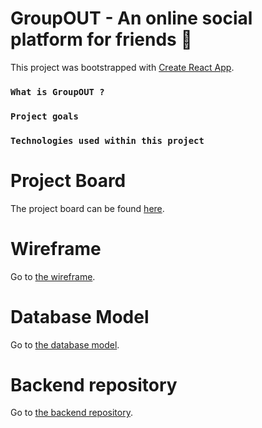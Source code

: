# GroupOUT - An online social platform for friends 👥

This project was bootstrapped with [Create React App](https://github.com/facebook/create-react-app). 

### `What is GroupOUT ?`
 
### `Project goals` 

### `Technologies used within this project` 


# Project Board  

The project board can be found <a href="https://github.com/users/alexiordachescu/projects/1">here</a>. 

# Wireframe  

Go to <a href="https://wireframepro.mockflow.com/view/Mf55174eb6e6b72f1b0acb66670f4b5b41596268820715">the wireframe</a>.

# Database Model   

Go to <a href="https://dbdiagram.io/d/5fbab34e3a78976d7b7cf00b">the database model</a>.

# Backend repository

Go to <a href="hhttps://github.com/alexiordachescu/GroupOUT-backend">the backend repository</a>.



